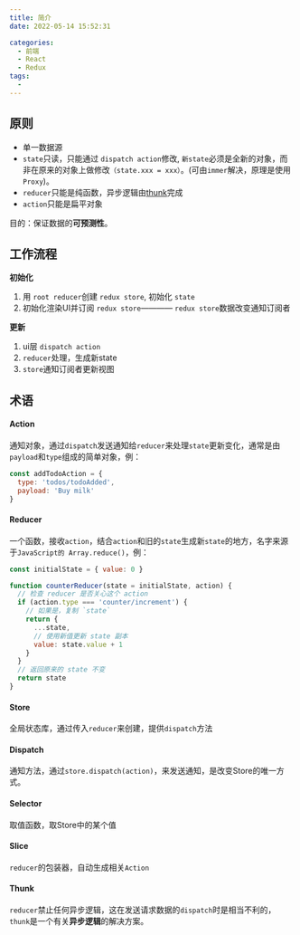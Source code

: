 ```yaml
---
title: 简介
date: 2022-05-14 15:52:31

categories:
  - 前端
  - React
  - Redux
tags:
  - 
---
```



## 原则

- 单一数据源
- `state`只读，只能通过 `dispatch action`修改, `新state`必须是全新的对象，而非在原来的对象上做修改`（state.xxx = xxx）`。(可由`immer`解决，原理是使用`Proxy`)。
- `reducer`只能是纯函数，异步逻辑由[thunk](/react/Redux/05.redux-thunk.html/)完成
- `action`只能是扁平对象

目的：保证数据的**可预测性**。

## 工作流程

**初始化**
1.  用 `root reducer`创建 `redux store`, 初始化 `state`
2.  初始化渲染UI并订阅 `redux store`———— `redux store`数据改变通知订阅者

**更新**
1.  ui层 `dispatch action`
2.  `reducer`处理，生成新state
3.  `store`通知订阅者更新视图


## 术语

#### Action

通知对象，通过`dispatch`发送通知给`reducer`来处理`state`更新变化，通常是由`payload`和`type`组成的简单对象，例：
```js
const addTodoAction = {
  type: 'todos/todoAdded',
  payload: 'Buy milk'
}
```

#### Reducer

一个函数，接收`action`，结合`action`和旧的`state`生成新`state`的地方，名字来源于`JavaScript的 Array.reduce()`，例：

```js
const initialState = { value: 0 }

function counterReducer(state = initialState, action) {
  // 检查 reducer 是否关心这个 action
  if (action.type === 'counter/increment') {
    // 如果是，复制 `state`
    return {
      ...state,
      // 使用新值更新 state 副本
      value: state.value + 1
    }
  }
  // 返回原来的 state 不变
  return state
}
```

#### Store

全局状态库，通过传入`reducer`来创建，提供`dispatch`方法

#### Dispatch

通知方法，通过`store.dispatch(action)`，来发送通知，是改变Store的唯一方式。

#### Selector

取值函数，取Store中的某个值

#### Slice

`reducer`的包装器，自动生成相关`Action`

#### Thunk

`reducer`禁止任何异步逻辑，这在发送请求数据的`dispatch`时是相当不利的，`thunk`是一个有关**异步逻辑**的解决方案。
